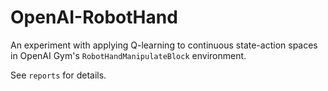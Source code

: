 # OpenAI-RobotHand

An experiment with applying Q-learning to continuous state-action spaces in OpenAI Gym's `RobotHandManipulateBlock` environment.


See `reports` for details.
